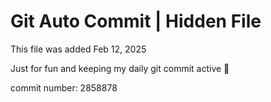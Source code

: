 # Git Auto Commit | Hidden File

This file was added Feb 12, 2025

Just for fun and keeping my daily git commit active 🤪

commit number: 2858878
